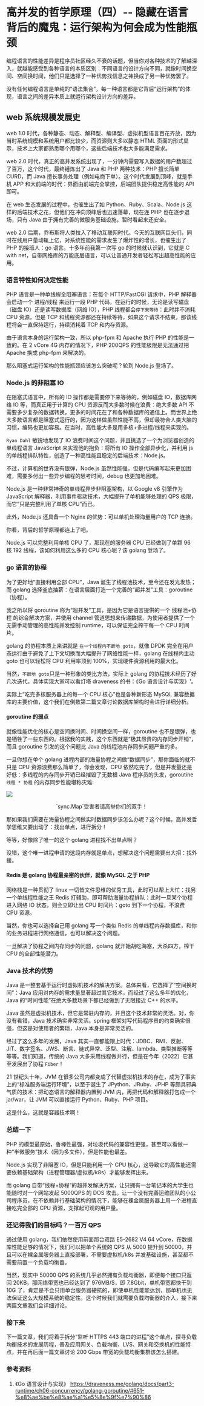 # 高并发的哲学原理（四）-- 隐藏在语言背后的魔鬼：运行架构为何会成为性能瓶颈

编程语言的性能差异是程序员社区经久不衰的话题，但当你对各种技术的了解越深入，就越能感受到各种语言的本质区别：不同语言的设计方向不同，就像时间换空间、空间换时间，他们只是选择了一种优势找信息之神换成了另一种优势罢了。

没有任何编程语言是单纯的“语法集合”，每一种语言都是它背后“运行架构”的体现，语言之间的差异本质上就运行架构设计方向的差异。

## web 系统规模发展史

web 1.0 时代，各种静态、动态、解释型、编译型、虚拟机型语言百花齐放，因为当时系统规模和系统用户都比较少，而资源则大多以静态 HTML 页面的形式显示，技术上大家都熟悉哪个用哪个，这些后端技术也大多能满足需求。

web 2.0 时代，真正的高并发系统出现了，一分钟内需要写入数据的用户数超过了百万，这个时代，最终锤炼出了 Java 和 PHP 两种技术：PHP 擅长简单 CURD，而 Java 擅长事务处理（例如电商下单）。这个时代发展到顶峰，就是手机 APP 和大前端的时代：界面由前端完全掌控，后端团队提供稳定高性能的 API 即可。

在 web 生态发展的过程中，也催生出了如 Python、Ruby、Scala、Node.js 这样的后端技术之花，但他们在冲向顶峰后也迅速落幕，现在连 PHP 也在逐步退场，只有 Java 由于拥有完善的微服务基础设施，暂时看起来还安全。

web 2.0 后期，乔布斯将人类拉入了移动互联网时代。今天的互联网巨头们，同时在线用户量动辄上亿，对系统性能的需求发生了爆炸性的增长，也催生出了 PHP 的接班人：go 语言。十多年前我第一次写 go 的时候就认识到，它就是 C with net，自带网络库的万能底层语言，可以让普通开发者轻松写出超高性能的应用。


### 语言特性如何决定性能

PHP 语言是一种单线程全阻塞语言：在每个 HTTP/FastCGI 请求中，PHP 解释器会启动一个 进程/线程 来运行一段 PHP 代码，在运行的时候，无论是读写磁盘（磁盘 IO）还是读写数据库（网络 IO），PHP 线程都会`停下来等待`：此时并不消耗 CPU 资源，但是 TCP 和线程资源都还在持续等待，如果这个请求不结束，那该线程将会一直保持运行，持续消耗着 TCP 和内存资源。

由于语言本身的运行架构一致，所以 php-fpm 和 Apache 执行 PHP 的性能是一致的。在 2 vCore 4G 内存的情况下，PHP 200QPS 的性能极限是无法通过把 Apache 换成 php-fpm 来解决的。

那么阻塞式运行架构的性能瓶颈应该怎么突破呢？轮到 Node.js 登场了。

### Node.js 的非阻塞 IO

在阻塞式语言中，所有的 IO 操作都是需要停下来等待的，例如磁盘 IO，数据库网络 IO 等，而真正用于计算的 CPU 资源反而大多数时候在浪费：绝大多数 API 不需要多少复杂的数据转换，更多的时间花在了和各种数据库的通信上。而世界上绝大多数语言都是阻塞式运行的，因为这样做虽然性能不高，但却最符合人类大脑的习惯，编码也更加容易。在当时，高性能大多是用多核+多进程/线程来实现的。

`Ryan Dahl` 敏锐地发现了 IO 浪费时间这个问题，并且挑选了一个为浏览器创造的单线程语言 JavaScript 来实现他的抱负：将所有 IO 操作全部异步化，并利用 js 的单线程排队特性，创造了一种高性能且稳定的后端技术：Node.js。

不过，计算机的世界没有银弹，Node.js 虽然性能强，但是代码编写起来更加困难，需要多付出一些异步编程的思考时间，debug 也更加地困难。

Node.js 是一种非常神奇的单线程异步非阻塞架构，以 Google v8 引擎作为 JavaScript 解释器，利用事件驱动技术，大幅提升了单机能够处理的 QPS 极限，而它“只是完整利用了单核 CPU”而已。

此外，Node.js 还具备一个 Nginx 的优势：可以单机处理海量用户的 TCP 连接。

你看，背后的哲学原理都连上了吧。

Node.js 可以完整利用单核 CPU 了，那现在的服务器 CPU 已经做到了单颗 96 核 192 线程，该如何利用这么多的 CPU 核心呢？该 golang 登场了。

### go 语言的协程

为了更好地“直接利用全部 CPU”，Java 诞生了线程池技术，至今还在发光发热；而 golang 选择釜底抽薪：在语言层面打造一个完善的“超并发”工具：goroutine（协程）。

我之所以将 goroutine 称为“超并发”工具，是因为它是语言提供的一个 线程池+协程 的综合解决方案，并使用 channel 管道思想来传递数据，为使用者提供了一个无需手动管理的高性能并发控制 runtime，可以保证完全榨干每一个 CPU 时间片。

golang 的协程本质上来讲就是 `在一个线程内不断地 goto`，就像 DPDK 完全在用户态运行由于避免了上下文切换而大幅提升了网络性能一样，golang 在线程内主动 goto 也可以轻松将 CPU 利用率顶到 100%，实现硬件资源利用的最大化。

当然，`不断地 goto`只是一种形象的类比方法，实际上 golang 的协程技术经历了好几次迭代，具体实现大家可以看灯塔 draveness 的书：《Go 语言设计与实现》¹。

实际上“吃完多核服务器上的每一个 CPU 核心”也是各种新形态 MySQL 兼容数据库的主要价值，这个我们在倒数第二篇文章讨论数据库架构时会进行详细分析。

#### goroutine 的弱点

就像性能优化的核心是空间换时间、时间换空间一样，goroutine 也不是银弹，也是牺牲了一些东西的。根据我的实践，这个东西就是“极其昂贵的内存同步开销”，而且 goroutine 引发的这个问题比 Java 的线程池内存同步问题严重的多。

一旦你想在单个 golang 进程内部的海量协程之间做“数据同步”，那你面临的就不只是 CPU 资源浪费那么简单了，你会发现，CPU 依然吃完了，但是并发量还是好低：多线程的内存同步开销已经摧毁了无数根 Java 程序员的头发，goroutine `线程 * 协程` 的内存同步性能堪称灾难:

![](https://qn.lvwenhan.com/2022-12-28-16721653295751.jpg)
<center>`sync.Map`受害者请高举你们的双手！</center>


那如果我们需要在海量协程之间做实时数据同步该怎么办呢？这个时候，高并发哲学思维又要出动了：找出单点，进行拆分！

等等，好像除了唯一的这个 golang 进程找不出单点啊？

没错，这个唯一进程申请的这段内存就是单点，想解决这个问题需要出大招：找外援。

#### Redis 是 golang 协程最亲密的伙伴，就像 MySQL 之于 PHP

网络栈是一种贯彻了 linux 一切皆文件思维的优秀工具，此时可以帮上大忙：找另一个单线程性能之王 Redis 打辅助，即可帮助海量协程排队：此时一旦某个协程进入网络 IO 状态，则会立即让出 CPU 时间片：goto 到下一个协程，不浪费 CPU 资源。

当然，你也可以选择自己用 golang 写一个类似 Redis 的单线程内存数据库，和你的业务进程进行网络通信，也可以解决这个问题。

一旦解决了协程之间内存同步的问题，golang 就开始胡吃海塞，大杀四方，榨干 CPU 的全部性能潜力。

### Java 技术的优势

Java 是一整套基于运行时虚拟机技术的解决方案。总体来看，它选择了“空间换时间”：Java 应用对内存的需求量显著超过其它技术，而经过了这么多年的优化，Java 的“时间性能”在绝大多数场景下都已经做到了无限接近 C++ 的水平。

Java 虽然是虚拟机技术，但它是常驻内存的，并且这个技术非常的灵活。对，你没有看错，Java 技术确实非常灵活。spring 框架对写代码程序员的约束确实很强，但这是对使用者的繁琐，Java 本身是非常灵活的。

经过了这么多年的发展，Java 其实一直都能跟上时代：JDBC、RMI、反射、JIT、数字签名、JWS、断言、链式异常、泛型、注解、lambda、类型推断等等等等。我们知道，传统的 Java 大多采用线程做并行，但是在今年（2022）它甚至发展出了协程 `Fiber`！

21 世纪头十年，JVM 在很多公司内都变成了代替虚拟机技术的存在，成为了事实上的“标准服务端运行环境”，以至于诞生了 JPython、JRuby、JPHP 等颇具邪典气质的技术：把动态语言的解释器内置到 JVM 内，再把代码和解释器打包成一个 jar/war，让 JVM 可以直接运行 Python、Ruby、PHP 项目。

这是什么，这就是容器技术啊！

### 总结一下

PHP 的模型最原始，鲁棒性最强，对垃圾代码的兼容性更强，甚至可以看做一种“半微服务”技术（因为多文件），但是性能也最差。

Node.js 实现了非阻塞 IO，但是只能利用一个 CPU 核心，这导致它的高性能还需要依赖基础架构（进程管理器/虚拟机/k8s）才能够发挥出来。

而 golang 自带“线程+协程”的超并发解决方案，让只拥有一台笔记本的大学生也能随时对一个网站发起 5000QPS 的 DOS 攻击。让一个没有完善运维团队的小公司程序员，在不依赖并行基础架构的情况下，能够在裸金属服务器上用一个进程直接吃完全部的 CPU 资源，支撑起可观的用户量。

### 还记得我们的目标吗？一百万 QPS

通过使用 golang，我们依然使用前面那台双路 E5-2682 V4 64 vCore，在数据库性能足够的情况下，我们可以把单个系统的 QPS 从 5000 提升到 50000，并且可以在裸金属服务器上直接部署，不需要虚拟机/k8s 并发基础设施，甚至都不需要前置一个负载均衡器。

当然，现实中 50000 QPS 的系统几乎必然拥有负载均衡器，即便每个接口只返回 20KB，那网络带宽也已经达到了 976MB/S，即 7.8Gbit，单机带宽都快干到 10G 了，肯定是不会只用单台服务器硬抗的，即使单机性能能达到，那单机也无法保证这么大规模系统的稳定性。这个时候我们就需要负载均衡器的介入，接下来两篇文章我们会详细讨论。

### 接下来

下一篇文章，我们将着手拆分“监听 HTTPS 443 端口的进程”这个单点，探寻负载均衡技术的发展历程，普及应用网关、负载均衡、LVS、网关和交换机的性能特点，并在再后面一篇文章讨论 200 Gbps 带宽的负载均衡集群该怎么搭建。

### 参考资料

1. 《Go 语言设计与实现》 https://draveness.me/golang/docs/part3-runtime/ch06-concurrency/golang-goroutine/#651-%e8%ae%be%e8%ae%a1%e5%8e%9f%e7%90%86


